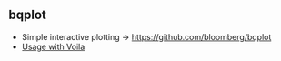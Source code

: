 ## bqplot
* Simple interactive plotting -> https://github.com/bloomberg/bqplot
* [Usage with Voila](https://github.com/QuantStack/voila/blob/master/notebooks/bqplot.ipynb)